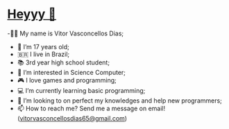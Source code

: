 <h1 id="titulo"><u>Heyyy 👋 </u></h1>

-🙋‍♂️ My name is Vitor Vasconcellos Dias;
- 🧍 I’m 17 years old;
- 🇧🇷 I live in Brazil;
- 📚 3rd year high school student;
- 👀 I’m interested in Science Computer;
- 🎮 I love games and programming;
- 💻 I’m currently learning basic programming;
- 🤝 I’m looking to on perfect my knowledges and help new programmers;
- 📫 How to reach me? Send me a message on email! (vitorvasconcellosdias65@gmail.com)
